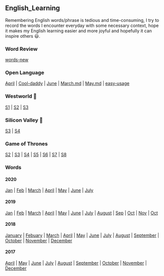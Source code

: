 ## English_Learning
  
Remembering English words/phrase is tedious and time-consuming, I try to record the words I encounter everyday with some necessary context, hope it makes my English learning easier and more joyful and hopefully it can inspire others 😃.    

### Word Review   
[words-new](./words-new.md)  

### Open Language 
[April](./OpenLanguage/April.md) | [Cool-daddy](./OpenLanguage/Cool-daddy.md) | [June](./OpenLanguage/June.md) | [March.md](./OpenLanguage/March.md) | [May.md](./OpenLanguage/May.md) | [easy-usage](./OpenLanguage/easy-usage.md)  

### Westworld 🤖
[S1](./westWorld/ww1.md) | [S2](./westWorld/ww2.md) | [S3](./westWorld/ww3.md)  

### Silicon Valley 🦀
[S3](./siliconValley/sv3.md) | [S4](./siliconValley/sv4.md) 

### Game of Thrones 
[S2](./GOT/GOT2.md) | [S3](./GOT/GOT3.md) | [S4](./GOT/GOT4.md) | [S5](./GOT/GOT5.md)  | [S6](./GOT/GOT6.md)  | [S7](./GOT/GOT7.md)  | [S8](./GOT/GOT8.md)  

### Words 

#### 2020  
[Jan](./words/2020/words-Jan.md) | [Feb](./words/2020/words-Feb.md) | [March](./words/2020/words-Mar.md) |  [April](./words/2020/words-April.md) | [May](./words/2020/words-May.md) | [June](./words/2020/words-Jun.md) | [July](./words/2020/words-Jul.md)

#### 2019   
[Jan](./words/2019/words-Jan.md) | [Feb](./words/2019/words-Feb.md) | [March](./words/2019/words-March.md) |  [April](./words/2019/words-April.md) | 
[May](./words/2019/words-May.md) | [June](./words/2019/words-June.md) | [July](./words/2019/words-July.md) |  [August](./words/2019/words-Aug.md) |
[Sep](./words/2019/words-Sep.md) | [Oct](./words/2019/words-Oct.md) | [Nov](./words/2019/words-Nov.md) | [Oct](./words/2019/words-Dec.md)

#### 2018   
[January](./words/2018/words-Jan.md) | [Febuary](./words/2018/words-Feb.md) | [March](./words/2018/words-Mar.md) | [April](./words/2018/words-Apr.md)  | [May](./words/2018/words-May.md)  | [June](./words/2018/words-Jun.md)  | [July](./words/2018/words-Jul.md)  | [August](./words/2018/words-Aug.md)  | [September](./words/2018/words-Sep.md)  | [October](./words/2018/words-Oct.md) | [November](./words/2018/words-Nov.md)  | [December](./words/2018/words-Dec.md)  

#### 2017   
[April](./words/2017/words-Apr.md)  | [May](./words/2017/words-May.md)  | [June](./words/2017/words-Jun.md)  | [July](./words/2017/words-Jul.md)  | [August](./words/2017/words-Aug.md)  | [September](./words/2017/words-Sep.md)  | [October](./words/2017/words-Oct.md) | [November](./words/2017/words-Nov.md)  | [December](./words/2017/words-Dec.md)        


